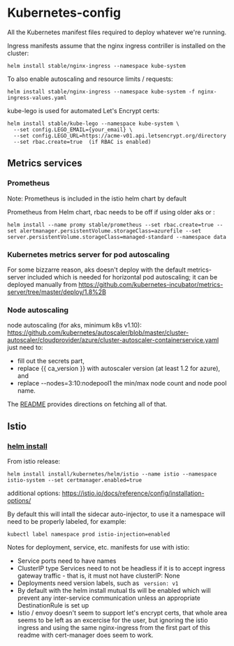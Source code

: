 # Kubernetes-config
All the Kubernetes manifest files required to deploy whatever we're running.

Ingress manifests assume that the nginx ingress contriller is installed on the cluster:
```
helm install stable/nginx-ingress --namespace kube-system
```
To also enable autoscaling and resource limits / requests:
```
helm install stable/nginx-ingress --namespace kube-system -f nginx-ingress-values.yaml
```



kube-lego is used for automated Let's Encrypt certs:
```
helm install stable/kube-lego --namespace kube-system \
  --set config.LEGO_EMAIL={your_email} \
  --set config.LEGO_URL=https://acme-v01.api.letsencrypt.org/directory
  --set rbac.create=true  (if RBAC is enabled)
```

## Metrics services

### Prometheus
Note: Prometheus is included in the istio helm chart by default

Prometheus from Helm chart, rbac needs to be off if using older aks or :
```
helm install --name promy stable/prometheus --set rbac.create=true --set alertmanager.persistentVolume.storageClass=azurefile --set server.persistentVolume.storageClass=managed-standard --namespace data
```

### Kubernetes metrics server for pod autoscaling
For some bizzarre reason, aks doesn't deploy with the default metrics-server included which is needed for horizontal pod autoscaling; it can be deployed manually from https://github.com/kubernetes-incubator/metrics-server/tree/master/deploy/1.8%2B

### Node autoscaling
node autoscaling (for aks, minimum k8s v1.10): https://github.com/kubernetes/autoscaler/blob/master/cluster-autoscaler/cloudprovider/azure/cluster-autoscaler-containerservice.yaml  just need to: 
 * fill out the secrets part, 
 * replace {{ ca_version }} with autoscaler version (at least 1.2 for azure), and 
 * replace --nodes=3:10:nodepool1 the min/max node count and node pool name.
 
The [README](https://github.com/kubernetes/autoscaler/blob/master/cluster-autoscaler/cloudprovider/azure/README.md) provides directions on fetching all of that.


## Istio

### [helm install](https://istio.io/docs/setup/kubernetes/helm-install/)
From istio release:

```helm install install/kubernetes/helm/istio --name istio --namespace istio-system --set certmanager.enabled=true```

additional options: https://istio.io/docs/reference/config/installation-options/

By default this will intall the sidecar auto-injector, to use it a namespace will need to be properly labeled, for example:
```
kubectl label namespace prod istio-injection=enabled
```

Notes for deployment, service, etc. manifests for use with istio:
 * Service ports need to have names
 * ClusterIP type Services need to not be headless if it is to accept ingress gateway traffic - that is, it must not have clusterIP: None
 * Deployments need version labels, such as  ``` version: v1```
 * By default with the helm install mutual tls will be enabled which will prevent any inter-service communication unless an appropriate DestinationRule is set up
 * Istio / envoy doesn't seem to support let's encrypt certs, that whole area seems to be left as an excercise for the user, but ignoring the istio ingress and using the same nginx-ingress from the first part of this readme with cert-manager does seem to work.
